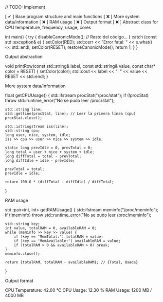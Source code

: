 // TODO: Implement

[ ✔ ] Base program structure and main functions
[ ❌ ] More system data/information
[ ❌ ] RAM usage
[ ❌ ] Output format
[ ❌ ] Abstract class for CPU temperature, frequency, usage, cores


int main() {
    try {
        disableCanonicMode();
        // Resto del código...
    } catch (const std::exception& e) {
        setColor(RED);
        std::cerr << "Error fatal: " << e.what() << std::endl;
        setColor(RESET);
        restoreCanonicMode();
        return 1;
    }
}


Output abstraction

void printRow(const std::string& label, const std::string& value, const char* color = RESET) {
    setColor(color);
    std::cout << label << ": " << value << RESET << std::endl;
}

More system data/information

float getCPUUsage() {
    std::ifstream procStat("/proc/stat");
    if (!procStat) throw std::runtime_error("No se pudo leer /proc/stat");
    
    std::string line;
    std::getline(procStat, line); // Leer la primera línea (cpu)
    procStat.close();

    std::istringstream iss(line);
    std::string cpu;
    long user, nice, system, idle;
    iss >> cpu >> user >> nice >> system >> idle;
    
    static long prevIdle = 0, prevTotal = 0;
    long total = user + nice + system + idle;
    long diffTotal = total - prevTotal;
    long diffIdle = idle - prevIdle;

    prevTotal = total;
    prevIdle = idle;

    return 100.0 * (diffTotal - diffIdle) / diffTotal;
}

RAM usage

std::pair<int, int> getRAMUsage() {
    std::ifstream meminfo("/proc/meminfo");
    if (!meminfo) throw std::runtime_error("No se pudo leer /proc/meminfo");

    std::string key;
    int value, totalRAM = 0, availableRAM = 0;
    while (meminfo >> key >> value) {
        if (key == "MemTotal:") totalRAM = value;
        if (key == "MemAvailable:") availableRAM = value;
        if (totalRAM > 0 && availableRAM > 0) break;
    }
    meminfo.close();

    return {totalRAM, totalRAM - availableRAM}; // {Total, Usada}
}


Output format

CPU Temperature: 42.00 °C
CPU Usage:       12.30 %
RAM Usage:       1200 MB / 4000 MB

